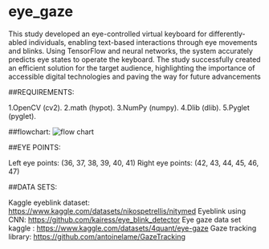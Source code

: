 # eye_gaze


This study developed an eye-controlled virtual keyboard for differently-abled individuals, enabling text-based interactions through eye movements and blinks. Using TensorFlow and neural networks, the system accurately predicts eye states to operate the keyboard. The study successfully created an efficient solution for the target audience, highlighting the importance of accessible digital technologies and paving the way for future advancements



##REQUIREMENTS:

1.OpenCV (cv2).
2.math (hypot).
3.NumPy (numpy).
4.Dlib (dlib).
5.Pyglet (pyglet).

##flowchart: ![flow chart ](https://github.com/user-attachments/assets/b6b0a50c-ce12-47ad-99cc-eb5c2642d82e)


##EYE POINTS:

Left eye points: (36, 37, 38, 39, 40, 41)
Right eye points: (42, 43, 44, 45, 46, 47)


##DATA SETS: 


Kaggle eyeblink dataset:   https://www.kaggle.com/datasets/nikospetrellis/nitymed
Eyeblink using CNN: https://github.com/kairess/eye_blink_detector
Eye gaze data set kaggle : https://www.kaggle.com/datasets/4quant/eye-gaze 
Gaze tracking library: https://github.com/antoinelame/GazeTracking 

